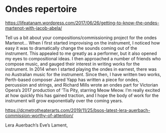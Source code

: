 # Ondes repertoire

https://lifeatanam.wordpress.com/2017/06/26/getting-to-know-the-ondes-martenot-with-jacob-abela/

Tell us a bit about your compositions/commissioning project for the ondes Martenot…
When I first started improvising on the instrument, I noticed how easy it was to dramatically change the sounds coming out of the instrument. This appealed to me greatly as a performer, but it also opened my eyes to compositional ideas. I then approached a number of friends who compose music, and gauged their interest in writing works for the instrument. In 2014 when I started playing the ondes in earnest, there was no Australian music for the instrument. Since then, I have written two works, Perth-based composer Jared Yapp has written a piece for ondes, percussion and strings, and Richard Mills wrote an ondes part for Victorian Opera’s 2017 production of ’Tis Pity, starring Meow Meow. I’m really excited at how quickly this has gained traction, and I hope the body of work for the instrument will grow exponentially over the coming years.

https://dcmetrotheaterarts.com/2019/11/25/bsos-latest-lera-auerbach-commission-worthy-of-attention/

Lera Auerbach’s Eve’s Lament,

